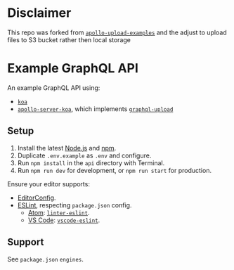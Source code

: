 # Disclaimer

This repo was forked from [`apollo-upload-examples`](https://github.com/jaydenseric/apollo-upload-examples) and the adjust to upload files to S3 bucket rather then local storage

# Example GraphQL API

An example GraphQL API using:

- [`koa`](https://npm.im/koa)
- [`apollo-server-koa`](https://npm.im/apollo-server-koa), which implements [`graphql-upload`](https://npm.im/graphql-upload)

## Setup

1.  Install the latest [Node.js](https://nodejs.org) and [npm](https://npmjs.com).
2.  Duplicate `.env.example` as `.env` and configure.
3.  Run `npm install` in the `api` directory with Terminal.
4.  Run `npm run dev` for development, or `npm run start` for production.

Ensure your editor supports:

- [EditorConfig](http://editorconfig.org).
- [ESLint](http://eslint.org), respecting `package.json` config.
  - [Atom](https://atom.io): [`linter-eslint`](https://atom.io/packages/linter-eslint).
  - [VS Code](https://code.visualstudio.com): [`vscode-eslint`](https://marketplace.visualstudio.com/items?itemName=dbaeumer.vscode-eslint).

## Support

See `package.json` `engines`.
